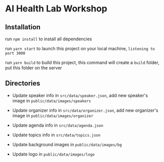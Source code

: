# AI Health Lab Workshop

## Installation
run `npm install` to install all dependencies

run `yarn start` to launch this project on your local machine, `listening to port 3000`

run `yarn build` to build this project, this command will create a `build` folder, put this folder on the server

## Directories
* Update speaker info in `src/data/speaker.json`, add new speaker's image in `public/data/images/speakers`
* Update organizer info in `src/data/organizer.json`, add new organizer's image in `public/data/images/organizer`
* Update agenda info in `src/data/agenda.json`
* Update topics info in `src/data/topics.json`

* Update background images in `public/data/images/bg`
* Update logo in `public/data/images/logo`